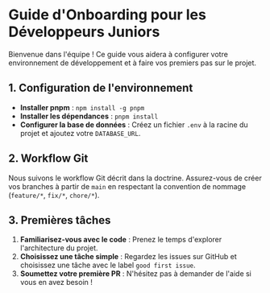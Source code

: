 # Guide d'Onboarding pour les Développeurs Juniors

Bienvenue dans l'équipe ! Ce guide vous aidera à configurer votre environnement de développement et à faire vos premiers pas sur le projet.

## 1. Configuration de l'environnement

- **Installer pnpm** : `npm install -g pnpm`
- **Installer les dépendances** : `pnpm install`
- **Configurer la base de données** : Créez un fichier `.env` à la racine du projet et ajoutez votre `DATABASE_URL`.

## 2. Workflow Git

Nous suivons le workflow Git décrit dans la doctrine. Assurez-vous de créer vos branches à partir de `main` en respectant la convention de nommage (`feature/*`, `fix/*`, `chore/*`).

## 3. Premières tâches

1.  **Familiarisez-vous avec le code** : Prenez le temps d'explorer l'architecture du projet.
2.  **Choisissez une tâche simple** : Regardez les issues sur GitHub et choisissez une tâche avec le label `good first issue`.
3.  **Soumettez votre première PR** : N'hésitez pas à demander de l'aide si vous en avez besoin !

